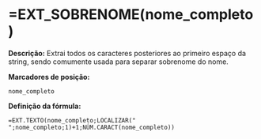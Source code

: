 # =EXT_SOBRENOME(nome_completo)

**Descrição:** Extrai todos os caracteres posteriores ao primeiro espaço da string, sendo comumente usada para separar sobrenome do nome.

**Marcadores de posição:**
```
nome_completo
```

**Definição da fórmula:**
```
=EXT.TEXTO(nome_completo;LOCALIZAR(" ";nome_completo;1)+1;NÚM.CARACT(nome_completo))
```
